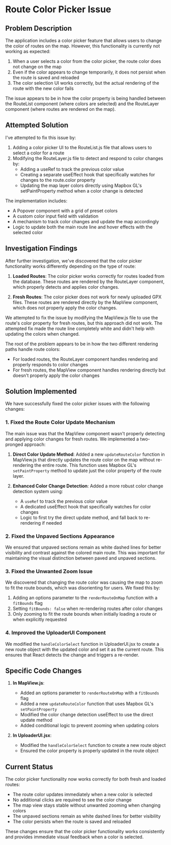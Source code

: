 # Route Color Picker Issue

## Problem Description

The application includes a color picker feature that allows users to change the color of routes on the map. However, this functionality is currently not working as expected:

1. When a user selects a color from the color picker, the route color does not change on the map
2. Even if the color appears to change temporarily, it does not persist when the route is saved and reloaded
3. The color selection UI works correctly, but the actual rendering of the route with the new color fails

The issue appears to be in how the color property is being handled between the RouteList component (where colors are selected) and the RouteLayer component (where routes are rendered on the map).

## Attempted Solution

I've attempted to fix this issue by:

1. Adding a color picker UI to the RouteList.js file that allows users to select a color for a route
2. Modifying the RouteLayer.js file to detect and respond to color changes by:
   - Adding a useRef to track the previous color value
   - Creating a separate useEffect hook that specifically watches for changes to the route.color property
   - Updating the map layer colors directly using Mapbox GL's setPaintProperty method when a color change is detected

The implementation includes:
- A Popover component with a grid of preset colors
- A custom color input field with validation
- A mechanism to track color changes and update the map accordingly
- Logic to update both the main route line and hover effects with the selected color

## Investigation Findings

After further investigation, we've discovered that the color picker functionality works differently depending on the type of route:

1. **Loaded Routes**: The color picker works correctly for routes loaded from the database. These routes are rendered by the RouteLayer component, which properly detects and applies color changes.

2. **Fresh Routes**: The color picker does not work for newly uploaded GPX files. These routes are rendered directly by the MapView component, which does not properly apply the color changes.

We attempted to fix the issue by modifying the MapView.js file to use the route's color property for fresh routes, but this approach did not work. The attempted fix made the route line completely white and didn't help with updating the colors when changed.

The root of the problem appears to be in how the two different rendering paths handle route colors:
- For loaded routes, the RouteLayer component handles rendering and properly responds to color changes
- For fresh routes, the MapView component handles rendering directly but doesn't properly apply the color changes

## Solution Implemented

We have successfully fixed the color picker issues with the following changes:

### 1. Fixed the Route Color Update Mechanism

The main issue was that the MapView component wasn't properly detecting and applying color changes for fresh routes. We implemented a two-pronged approach:

1. **Direct Color Update Method**: Added a new `updateRouteColor` function in MapView.js that directly updates the route color on the map without re-rendering the entire route. This function uses Mapbox GL's `setPaintProperty` method to update just the color property of the route layer.

2. **Enhanced Color Change Detection**: Added a more robust color change detection system using:
   - A `useRef` to track the previous color value
   - A dedicated useEffect hook that specifically watches for color changes
   - Logic to first try the direct update method, and fall back to re-rendering if needed

### 2. Fixed the Unpaved Sections Appearance

We ensured that unpaved sections remain as white dashed lines for better visibility and contrast against the colored main route. This was important for maintaining the visual distinction between paved and unpaved sections.

### 3. Fixed the Unwanted Zoom Issue

We discovered that changing the route color was causing the map to zoom to fit the route bounds, which was disorienting for users. We fixed this by:

1. Adding an options parameter to the `renderRouteOnMap` function with a `fitBounds` flag
2. Setting `fitBounds: false` when re-rendering routes after color changes
3. Only zooming to fit the route bounds when initially loading a route or when explicitly requested

### 4. Improved the UploaderUI Component

We modified the `handleColorSelect` function in UploaderUI.jsx to create a new route object with the updated color and set it as the current route. This ensures that React detects the change and triggers a re-render.

## Specific Code Changes

1. **In MapView.js**:
   - Added an options parameter to `renderRouteOnMap` with a `fitBounds` flag
   - Added a new `updateRouteColor` function that uses Mapbox GL's `setPaintProperty`
   - Modified the color change detection useEffect to use the direct update method
   - Added conditional logic to prevent zooming when updating colors

2. **In UploaderUI.jsx**:
   - Modified the `handleColorSelect` function to create a new route object
   - Ensured the color property is properly updated in the route object

## Current Status

The color picker functionality now works correctly for both fresh and loaded routes:

- The route color updates immediately when a new color is selected
- No additional clicks are required to see the color change
- The map view stays stable without unwanted zooming when changing colors
- The unpaved sections remain as white dashed lines for better visibility
- The color persists when the route is saved and reloaded

These changes ensure that the color picker functionality works consistently and provides immediate visual feedback when a color is selected.

